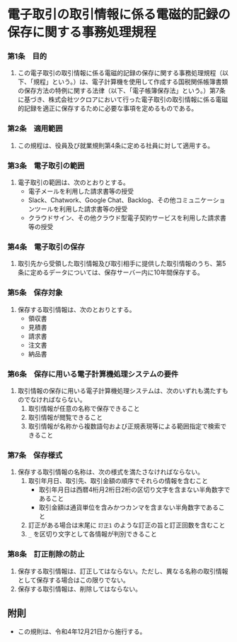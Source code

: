 # 電子取引の取引情報に係る電磁的記録の保存に関する事務処理規程

### 第1条　目的

1. この電子取引の取引情報に係る電磁的記録の保存に関する事務処理規程（以下、「規程」という。）は、電子計算機を使用して作成する国税関係帳簿書類の保存方法の特例に関する法律（以下、「電子帳簿保存法」という。）第7条に基づき、株式会社ツクロアにおいて行った電子取引の取引情報に係る電磁的記録を適正に保存するために必要な事項を定めるものである。

### 第2条　適用範囲

1. この規程は、役員及び就業規則第4条に定める社員に対して適用する。

### 第3条　電子取引の範囲

1. 電子取引の範囲は、次のとおりとする。
    - 電子メールを利用した請求書等の授受
    - Slack、Chatwork、Google Chat、Backlog、その他コミュニケーションツールを利用した請求書等の授受
    - クラウドサイン、その他クラウド型電子契約サービスを利用した請求書等の授受

### 第4条　電子取引の保存

1. 取引先から受領した取引情報及び取引相手に提供した取引情報のうち、第5条に定めるデータについては、保存サーバー内に10年間保存する。

### 第5条　保存対象

1. 保存する取引情報は、次のとおりとする。
    - 領収書
    - 見積書
    - 請求書
    - 注文書
    - 納品書

### 第6条　保存に用いる電子計算機処理システムの要件

1. 取引情報の保存に用いる電子計算機処理システムは、次のいずれも満たすものでなければならない。
    1. 取引情報が任意の名称で保存できること
    2. 取引情報が閲覧できること
    3. 取引情報が名称から複数語句および正規表現等による範囲指定で検索できること

### 第7条　保存様式

1. 保存する取引情報の名称は、次の様式を満たさなければならない。
    1. 取引年月日、取引先、取引金額の順序でそれらの情報を含むこと
        - 取引年月日は西暦4桁月2桁日2桁の区切り文字を含まない半角数字であること
        - 取引金額は通貨単位を含みかつカンマを含まない半角数字であること
    2. 訂正がある場合は末尾に `訂正1` のような訂正の旨と訂正回数を含むこと
    3. `_` を区切り文字として各情報が判別できること

### 第8条　訂正削除の防止

1. 保存する取引情報は、訂正してはならない。ただし、異なる名称の取引情報として保存する場合はこの限りでない。
2. 保存する取引情報は、削除してはならない。

## 附則

- この規則は、令和4年12月21日から施行する。
